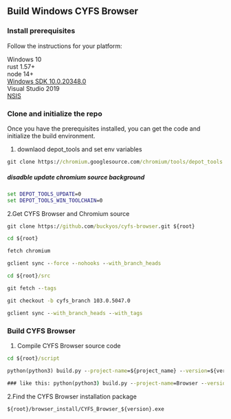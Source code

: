 ## Build Windows CYFS Browser

### Install prerequisites

Follow the instructions for your platform:

Windows 10  
rust 1.57+  
node 14+  
[Windows SDK 10.0.20348.0](https://developer.microsoft.com/zh-cn/windows/downloads/sdk-archive/)  
Visual Studio 2019  
[NSIS](https://nsis.sourceforge.io/Download)

### Clone and initialize the repo

Once you have the prerequisites installed, you can get the code and initialize the build environment.

1. downlaod depot_tools and set env variables

```cmd
git clone https://chromium.googlesource.com/chromium/tools/depot_tools.git
```

##### disadble update chromium source background

```cmd
set DEPOT_TOOLS_UPDATE=0
set DEPOT_TOOLS_WIN_TOOLCHAIN=0
```

2.Get CYFS Browser and Chromium source

```cmd
git clone https://github.com/buckyos/cyfs-browser.git ${root}

cd ${root}

fetch chromium

gclient sync --force --nohooks --with_branch_heads

cd ${root}/src

git fetch --tags

git checkout -b cyfs_branch 103.0.5047.0

gclient sync --with_branch_heads --with_tags
```

### Build CYFS Browser

1. Compile CYFS Browser source code

```cmd
cd ${root}/script

python(python3) build.py --project-name=${project_name} --version=${version} --channel=${channel}

### like this: python(python3) build.py --project-name=Browser --version=1 --channel=beta
```

2.Find the CYFS Browser installation package

`${root}/browser_install/CYFS_Browser_${version}.exe`